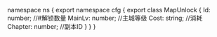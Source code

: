 namespace ns {
	export namespace cfg {
		export class MapUnlock {
			Id: number;		//#解锁数量
			MainLv: number;		//主城等级
			Cost: string;		//消耗
			Chapter: number;		//副本ID
		}
	}
}